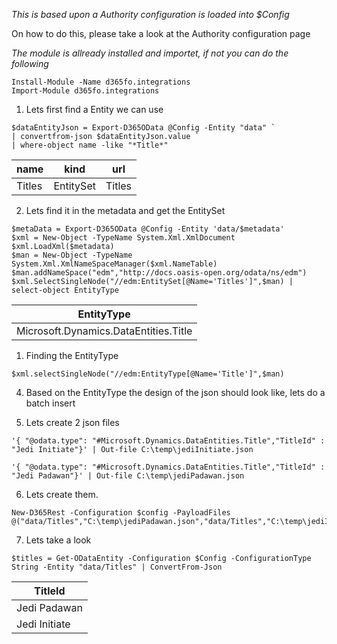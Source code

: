 _This is based upon a Authority configuration is loaded into $Config_

On how to do this, please take a look at the Authority configuration page

_The module is allready installed and importet, if not you can do the following_
```
Install-Module -Name d365fo.integrations
Import-Module d365fo.integrations
```

1. Lets first find a Entity we can use 

```
$dataEntityJson = Export-D365OData @Config -Entity "data" `
| convertfrom-json $dataEntityJson.value `
| where-object name -like "*Title*"
```


| name |kind | url
|---- |  ---- | ---
Titles | EntitySet | Titles


2. Lets find it in the metadata and get the EntitySet

```
$metaData = Export-D365OData @Config -Entity 'data/$metadata'
$xml = New-Object -TypeName System.Xml.XmlDocument
$xml.LoadXml($metadata)
$man = New-Object -TypeName System.Xml.XmlNameSpaceManager($xml.NameTable)
$man.addNameSpace("edm","http://docs.oasis-open.org/odata/ns/edm")   
$xml.SelectSingleNode("//edm:EntitySet[@Name='Titles']",$man) | select-object EntityType
```


|EntityType|
|----|
|Microsoft.Dynamics.DataEntities.Title|

1. Finding the EntityType 

```
$xml.selectSingleNode("//edm:EntityType[@Name='Title']",$man)
```


4. Based on the EntityType the design of the json should look like, lets do a batch insert

5. Lets create 2 json files

```
'{ "@odata.type": "#Microsoft.Dynamics.DataEntities.Title","TitleId" : "Jedi Initiate"}' | Out-file C:\temp\jediInitiate.json 
```

```
'{ "@odata.type": "#Microsoft.Dynamics.DataEntities.Title","TitleId" : "Jedi Padawan"}' | Out-file C:\temp\jediPadawan.json
```


6. Lets create them.

```
New-D365Rest -Configuration $config -PayloadFiles @("data/Titles","C:\temp\jediPadawan.json","data/Titles","C:\temp\jediInitiate.json")
```


7. Lets take a look

```
$titles = Get-ODataEntity -Configuration $Config -ConfigurationType String -Entity "data/Titles" | ConvertFrom-Json
```


|TitleId
|-------
|Jedi Padawan
|Jedi Initiate

